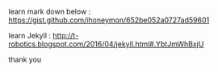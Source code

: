 
learn mark down below :
https://gist.github.com/ihoneymon/652be052a0727ad59601

learn Jekyll :
http://t-robotics.blogspot.com/2016/04/jekyll.html#.YbtJmWhBxjU

thank you


